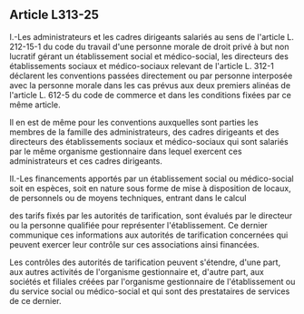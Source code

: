 ## Article L313-25

I.-Les administrateurs et les cadres dirigeants salariés au sens de l'article L. 212-15-1 du code du travail
d'une personne morale de droit privé à but non lucratif gérant un établissement social et médico-social,
les directeurs des établissements sociaux et médico-sociaux relevant de l'article L. 312-1 déclarent les
conventions passées directement ou par personne interposée avec la personne morale dans les cas prévus aux
deux premiers alinéas de l'article L. 612-5 du code de commerce et dans les conditions fixées par ce même
article.

Il en est de même pour les conventions auxquelles sont parties les membres de la famille des administrateurs,
des cadres dirigeants et des directeurs des établissements sociaux et médico-sociaux qui sont salariés par le
même organisme gestionnaire dans lequel exercent ces administrateurs et ces cadres dirigeants.

II.-Les financements apportés par un établissement social ou médico-social soit en espèces, soit en nature
sous forme de mise à disposition de locaux, de personnels ou de moyens techniques, entrant dans le calcul


des tarifs fixés par les autorités de tarification, sont évalués par le directeur ou la personne qualifiée pour
représenter l'établissement. Ce dernier communique ces informations aux autorités de tarification concernées
qui peuvent exercer leur contrôle sur ces associations ainsi financées.

Les contrôles des autorités de tarification peuvent s'étendre, d'une part, aux autres activités de l'organisme
gestionnaire et, d'autre part, aux sociétés et filiales créées par l'organisme gestionnaire de l'établissement ou
du service social ou médico-social et qui sont des prestataires de services de ce dernier.

